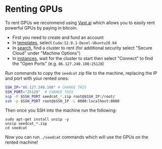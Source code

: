 # Renting GPUs
To rent GPUs we recommend using [Vast.ai](https://vast.ai/) which allows you to easily rent powerful GPUs by paying in bitcoin.

- First you need to create and fund an account
- In [templates](https://cloud.vast.ai/templates/), select `Cuda:12.0.1-Devel-Ubuntu20.04` 
- In [search](https://cloud.vast.ai/create/), find a cluster to rent (for additional security select "Secure Cloud" under "Machine Options")
- In [instances](https://cloud.vast.ai/instances/), wait for the cluster to start then select "Connect" to find the "Open Ports" (e.g. `86.127.240.108:25128`)

Run commands to copy the `seedcat` zip file to the machine, replacing the IP and port with your rented ones:
```bash
SSH_IP="86.127.240.108" # CHANGE THIS
SSH_PORT="25128"  # CHANGE THIS
scp -P $SSH_PORT seedcat_*.zip root@$SSH_IP:/root/
ssh -p $SSH_PORT root@$SSH_IP -L 8080:localhost:8080
```

Then once you SSH into the machine run the following:
```
sudo apt-get install unzip -y
unzip seedcat_*.zip
cd seedcat
```

Now you can run `./seedcat` commands which will use the GPUs on the rented machine!